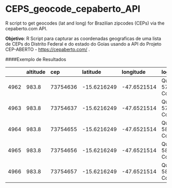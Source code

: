 # CEPS_geocode_cepaberto_API
R script to get geocodes (lat and long) for Brazilian zipcodes (CEPs) via the cepaberto.com API.

**Objetivo**: R Script para capturar as coordenadas geograficas de uma lista de CEPs do Distrito Federal e do estado do Goias usando a API do Projeto CEP-ABERTO - https://cepaberto.com/ .

####Exemplo de Resultados

|     |altitude |cep      |latitude    |longitude   |logradouro              |bairro                   |complemento | cidade.ddd|cidade.ibge |cidade.nome |sigla |
|:----|:--------|:--------|:-----------|:-----------|:-----------------------|:------------------------|:-----------|----------:|:-----------|:-----------|:-----|
|4962 |983.8    |73754636 |-15.6216249 |-47.6521514 |Quadra SQ 57 Conjunto B |Brasilinha 16 (Panorama) |Comércio    |         61|5217609     |Planaltina  |GO    |
|4963 |983.8    |73754637 |-15.6216249 |-47.6521514 |Quadra SQ 57 Conjunto C |Brasilinha 16 (Panorama) |Comércio    |         61|5217609     |Planaltina  |GO    |
|4964 |983.8    |73754655 |-15.6216249 |-47.6521514 |Quadra SQ 58 Conjunto A |Brasilinha 16 (Panorama) |Comércio    |         61|5217609     |Planaltina  |GO    |
|4965 |983.8    |73754656 |-15.6216249 |-47.6521514 |Quadra SQ 58 Conjunto B |Brasilinha 16 (Panorama) |Comércio    |         61|5217609     |Planaltina  |GO    |
|4966 |983.8    |73754657 |-15.6216249 |-47.6521514 |Quadra SQ 58 Conjunto C |Brasilinha 16 (Panorama) |Comércio    |         61|5217609     |Planaltina  |GO    |
